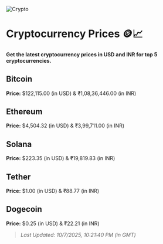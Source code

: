 
![Crypto](https://www.techguide.com.au/wp-content/uploads/2020/11/crypto3.jpeg)

# Cryptocurrency Prices 🪙📈

#### Get the latest cryptocurrency prices in USD and INR for top 5 cryptocurrencies.

## Bitcoin

**Price:** $122,115.00 (in USD) & ₹1,08,36,446.00 (in INR)

## Ethereum

**Price:** $4,504.32 (in USD) & ₹3,99,711.00 (in INR)

## Solana

**Price:** $223.35 (in USD) & ₹19,819.83 (in INR)

## Tether

**Price:** $1.00 (in USD) & ₹88.77 (in INR)

## Dogecoin

**Price:** $0.25 (in USD) & ₹22.21 (in INR)

> _Last Updated: 10/7/2025, 10:21:40 PM (in GMT)_
